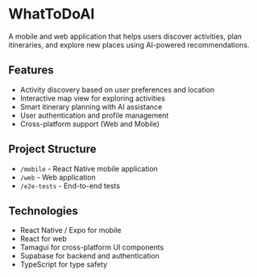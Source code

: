 # WhatToDoAI

A mobile and web application that helps users discover activities, plan itineraries, and explore new places using AI-powered recommendations.

## Features

- Activity discovery based on user preferences and location
- Interactive map view for exploring activities
- Smart itinerary planning with AI assistance
- User authentication and profile management
- Cross-platform support (Web and Mobile)

## Project Structure

- `/mobile` - React Native mobile application
- `/web` - Web application
- `/e2e-tests` - End-to-end tests

## Technologies

- React Native / Expo for mobile
- React for web
- Tamagui for cross-platform UI components
- Supabase for backend and authentication
- TypeScript for type safety